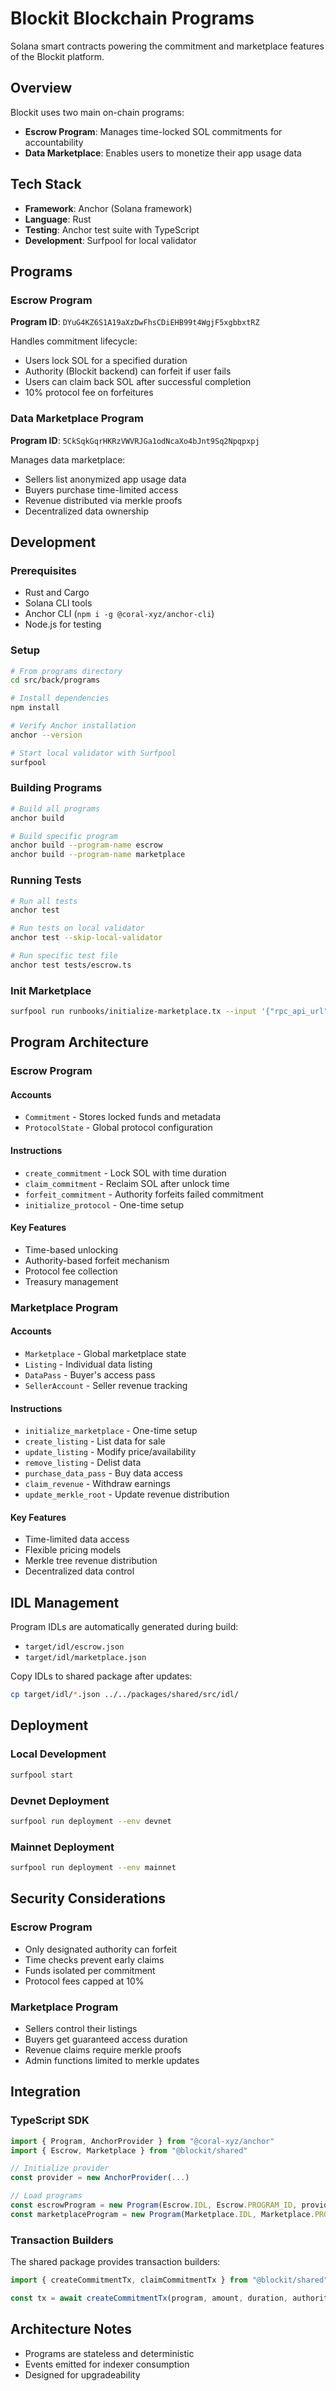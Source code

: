 # Blockit Blockchain Programs

Solana smart contracts powering the commitment and marketplace features of the Blockit platform.

## Overview

Blockit uses two main on-chain programs:
- **Escrow Program**: Manages time-locked SOL commitments for accountability
- **Data Marketplace**: Enables users to monetize their app usage data

## Tech Stack

- **Framework**: Anchor (Solana framework)
- **Language**: Rust
- **Testing**: Anchor test suite with TypeScript
- **Development**: Surfpool for local validator

## Programs

### Escrow Program
**Program ID**: `DYuG4KZ6S1A19aXzDwFhsCDiEHB99t4WgjF5xgbbxtRZ`

Handles commitment lifecycle:
- Users lock SOL for a specified duration
- Authority (Blockit backend) can forfeit if user fails
- Users can claim back SOL after successful completion
- 10% protocol fee on forfeitures

### Data Marketplace Program
**Program ID**: `5CkSqkGqrHKRzVWVRJGa1odNcaXo4bJnt9Sq2Npqpxpj`

Manages data marketplace:
- Sellers list anonymized app usage data
- Buyers purchase time-limited access
- Revenue distributed via merkle proofs
- Decentralized data ownership

## Development

### Prerequisites

- Rust and Cargo
- Solana CLI tools
- Anchor CLI (`npm i -g @coral-xyz/anchor-cli`)
- Node.js for testing

### Setup

```bash
# From programs directory
cd src/back/programs

# Install dependencies
npm install

# Verify Anchor installation
anchor --version

# Start local validator with Surfpool
surfpool
```

### Building Programs

```bash
# Build all programs
anchor build

# Build specific program
anchor build --program-name escrow
anchor build --program-name marketplace
```

### Running Tests

```bash
# Run all tests
anchor test

# Run tests on local validator
anchor test --skip-local-validator

# Run specific test file
anchor test tests/escrow.ts
```

### Init Marketplace
```bash
surfpool run runbooks/initialize-marketplace.tx --input '{"rpc_api_url": "https://api.devnet.solana.com", "network_id": "devnet"}'
```

## Program Architecture

### Escrow Program

#### Accounts
- `Commitment` - Stores locked funds and metadata
- `ProtocolState` - Global protocol configuration

#### Instructions
- `create_commitment` - Lock SOL with time duration
- `claim_commitment` - Reclaim SOL after unlock time
- `forfeit_commitment` - Authority forfeits failed commitment
- `initialize_protocol` - One-time setup

#### Key Features
- Time-based unlocking
- Authority-based forfeit mechanism
- Protocol fee collection
- Treasury management

### Marketplace Program

#### Accounts
- `Marketplace` - Global marketplace state
- `Listing` - Individual data listing
- `DataPass` - Buyer's access pass
- `SellerAccount` - Seller revenue tracking

#### Instructions
- `initialize_marketplace` - One-time setup
- `create_listing` - List data for sale
- `update_listing` - Modify price/availability
- `remove_listing` - Delist data
- `purchase_data_pass` - Buy data access
- `claim_revenue` - Withdraw earnings
- `update_merkle_root` - Update revenue distribution

#### Key Features
- Time-limited data access
- Flexible pricing models
- Merkle tree revenue distribution
- Decentralized data control

## IDL Management

Program IDLs are automatically generated during build:
- `target/idl/escrow.json`
- `target/idl/marketplace.json`

Copy IDLs to shared package after updates:
```bash
cp target/idl/*.json ../../packages/shared/src/idl/
```

## Deployment

### Local Development
```bash
surfpool start
```

### Devnet Deployment
```bash
surfpool run deployment --env devnet
```

### Mainnet Deployment
```bash
surfpool run deployment --env mainnet
```

## Security Considerations

### Escrow Program
- Only designated authority can forfeit
- Time checks prevent early claims
- Funds isolated per commitment
- Protocol fees capped at 10%

### Marketplace Program
- Sellers control their listings
- Buyers get guaranteed access duration
- Revenue claims require merkle proofs
- Admin functions limited to merkle updates

## Integration

### TypeScript SDK
```typescript
import { Program, AnchorProvider } from "@coral-xyz/anchor"
import { Escrow, Marketplace } from "@blockit/shared"

// Initialize provider
const provider = new AnchorProvider(...)

// Load programs
const escrowProgram = new Program(Escrow.IDL, Escrow.PROGRAM_ID, provider)
const marketplaceProgram = new Program(Marketplace.IDL, Marketplace.PROGRAM_ID, provider)
```

### Transaction Builders
The shared package provides transaction builders:
```typescript
import { createCommitmentTx, claimCommitmentTx } from "@blockit/shared"

const tx = await createCommitmentTx(program, amount, duration, authority)
```

## Architecture Notes

- Programs are stateless and deterministic
- Events emitted for indexer consumption
- Designed for upgradeability